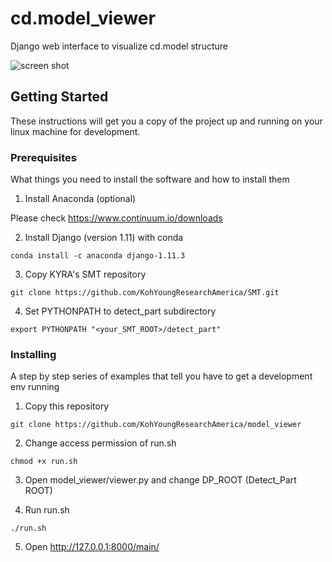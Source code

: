 # cd.model_viewer

Django web interface to visualize cd.model structure

![screen shot](./k3d_viewer_example1.png?raw=true "k3d_viewer screen shot")


## Getting Started

These instructions will get you a copy of the project up and running on your linux machine for development.

### Prerequisites

What things you need to install the software and how to install them
1. Install Anaconda (optional)

Please check https://www.continuum.io/downloads

2. Install Django (version 1.11) with conda

```
conda install -c anaconda django-1.11.3
```

3. Copy KYRA's SMT repository
```
git clone https://github.com/KohYoungResearchAmerica/SMT.git
```

4. Set PYTHONPATH to detect_part subdirectory
```
export PYTHONPATH "<your_SMT_ROOT>/detect_part"
```

### Installing
A step by step series of examples that tell you have to get a development env running

1. Copy this repository
```
git clone https://github.com/KohYoungResearchAmerica/model_viewer 
```
2. Change access permission of run.sh

```
chmod +x run.sh
```
3. Open model_viewer/viewer.py and change DP_ROOT (Detect_Part ROOT)

4. Run run.sh
```
./run.sh
```
5. Open http://127.0.0.1:8000/main/


